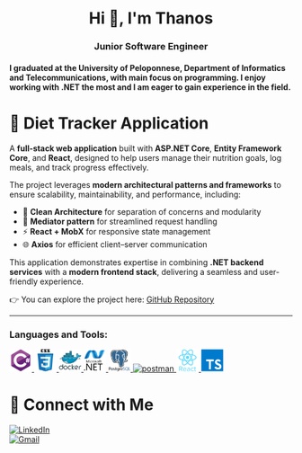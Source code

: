 

<h1 align="center">Hi 👋, I'm Thanos</h1>
<h3 align="center">Junior Software Engineer</h3>

<h4 align="left">I graduated at the University of Peloponnese, Department of Informatics and Telecommunications, with main focus on programming. I enjoy working with .NET the most and I am eager to gain experience in the field. 
 </h4>
<p align="left">
</p>

# 🥗 Diet Tracker Application  

A **full-stack web application** built with **ASP.NET Core**, **Entity Framework Core**, and **React**, designed to help users manage their nutrition goals, log meals, and track progress effectively.  

The project leverages **modern architectural patterns and frameworks** to ensure scalability, maintainability, and performance, including:  
- 🧩 **Clean Architecture** for separation of concerns and modularity  
- 📨 **Mediator pattern** for streamlined request handling  
- ⚡ **React + MobX** for responsive state management  
- 🌐 **Axios** for efficient client–server communication  

This application demonstrates expertise in combining **.NET backend services** with a **modern frontend stack**, delivering a seamless and user-friendly experience.  

👉 You can explore the project here: [GitHub Repository](https://github.com/YOUR-USERNAME/YOUR-REPO)  

---

<h3 align="left">Languages and Tools:</h3>
<p align="left"> <a href="https://www.w3schools.com/cs/" target="_blank" rel="noreferrer"> <img src="https://raw.githubusercontent.com/devicons/devicon/master/icons/csharp/csharp-original.svg" alt="csharp" width="40" height="40"/> </a> <a href="https://www.w3schools.com/css/" target="_blank" rel="noreferrer"> <img src="https://raw.githubusercontent.com/devicons/devicon/master/icons/css3/css3-original-wordmark.svg" alt="css3" width="40" height="40"/> </a> <a href="https://www.docker.com/" target="_blank" rel="noreferrer"> <img src="https://raw.githubusercontent.com/devicons/devicon/master/icons/docker/docker-original-wordmark.svg" alt="docker" width="40" height="40"/> </a> <a href="https://dotnet.microsoft.com/" target="_blank" rel="noreferrer"> <img src="https://raw.githubusercontent.com/devicons/devicon/master/icons/dot-net/dot-net-original-wordmark.svg" alt="dotnet" width="40" height="40"/> </a> <a href="https://www.postgresql.org" target="_blank" rel="noreferrer"> <img src="https://raw.githubusercontent.com/devicons/devicon/master/icons/postgresql/postgresql-original-wordmark.svg" alt="postgresql" width="40" height="40"/> </a> <a href="https://postman.com" target="_blank" rel="noreferrer"> <img src="https://www.vectorlogo.zone/logos/getpostman/getpostman-icon.svg" alt="postman" width="40" height="40"/> </a> <a href="https://reactjs.org/" target="_blank" rel="noreferrer"> <img src="https://raw.githubusercontent.com/devicons/devicon/master/icons/react/react-original-wordmark.svg" alt="react" width="40" height="40"/> </a> <a href="https://www.typescriptlang.org/" target="_blank" rel="noreferrer"> <img src="https://raw.githubusercontent.com/devicons/devicon/master/icons/typescript/typescript-original.svg" alt="typescript" width="40" height="40"/> </a> </p>

# 🔗 Connect with Me  

[![LinkedIn](https://img.shields.io/badge/LinkedIn-0A66C2?style=for-the-badge&logo=linkedin&logoColor=white)](https://linkedin.com/in/thanos-kound/)  
[![Gmail](https://img.shields.io/badge/Gmail-D14836?style=for-the-badge&logo=gmail&logoColor=white)](mailto:thanoskound2000@gmail.com)  
